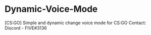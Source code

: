 # Dynamic-Voice-Mode
[CS:GO] Simple and dynamic change voice mode for CS:GO
Contact: Discord - FIVE#3136